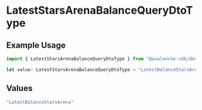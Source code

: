 # LatestStarsArenaBalanceQueryDtoType

## Example Usage

```typescript
import { LatestStarsArenaBalanceQueryDtoType } from "@avalanche-sdk/devtools/models/components";

let value: LatestStarsArenaBalanceQueryDtoType = "LatestBalanceStarsArena";
```

## Values

```typescript
"LatestBalanceStarsArena"
```